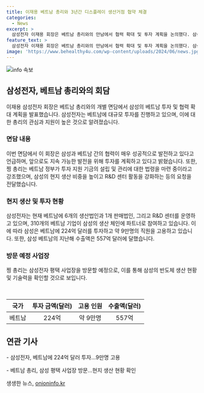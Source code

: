 ```yaml
---
title: 이재용 베트남 총리와 3년간 디스플레이 생산거점 협약 체결
categories:
  - News
excerpt: >
  삼성전자 이재용 회장은 베트남 총리와의 만남에서 협력 확대 및 투자 계획을 논의했다. 삼성은 베트남에 대규모 투자를 계획하고, 베트남 정부 역시 삼성 그룹의 성과를 높이 평가하며 투자를 지원할 것이라 밝혔다. 또한, 삼성은 베트남 기업의 역량 강화와 R&D 센터 활동 강화를 지원할 것을 제안했으며, 현재 베트남에는 6개의 생산법인과 1개 판매법인으로 사업을 확장 중이다. 찡 총리는 이어 평택 반도체 사업장에도 방문 예정이라고 전해졌다.
feature_text: >
  삼성전자 이재용 회장은 베트남 총리와의 만남에서 협력 확대 및 투자 계획을 논의했다. 삼성은 베트남에 대규모 투자를 계획하고, 베트남 정부 역시 삼성 그룹의 성과를 높이 평가하며 투자를 지원할 것이라 밝혔다. 또한, 삼성은 베트남 기업의 역량 강화와 R&D 센터 활동 강화를 지원할 것을 제안했으며, 현재 베트남에는 6개의 생산법인과 1개 판매법인으로 사업을 확장 중이다. 찡 총리는 이어 평택 반도체 사업장에도 방문 예정이라고 전해졌다.
image: 'https://www.behealthy4u.com/wp-content/uploads/2024/06/news.jpg'
---
```


<p><img src="https://www.behealthy4u.com/wp-content/uploads/2024/06/news.jpg" alt="info 속보" /></p>

<h2 data-ke-size="size26">삼성전자, 베트남 총리와의 회담</h2>

<p data-ke-size="size16">이재용 삼성전자 회장은 베트남 총리와의 개별 면담에서 삼성의 베트남 투자 및 협력 확대 계획을 발표했습니다. 삼성전자는 베트남에 대규모 투자를 진행하고 있으며, 이에 대한 총리의 관심과 지원이 높은 것으로 알려졌습니다.</p>

<h3>면담 내용</h3>

<p data-ke-size="size16">이번 면담에서 이 회장은 삼성과 베트남 간의 협력이 매우 성공적으로 발전하고 있다고 언급하며, 앞으로도 지속 가능한 발전을 위해 투자를 계획하고 있다고 밝혔습니다. 또한, 찡 총리는 베트남 정부가 투자 지원 기금의 설립 및 관리에 대한 법령을 마련 중이라고 강조했으며, 삼성의 현지 생산 비중을 높이고 R&D 센터 활동을 강화하는 등의 요청을 전달했습니다.</p>

<h3>현지 생산 및 투자 현황</h3>

<p data-ke-size="size16">삼성전자는 현재 베트남에 6개의 생산법인과 1개 판매법인, 그리고 R&D 센터를 운영하고 있으며, 310개의 베트남 기업이 삼성의 생산 체인에 파트너로 참여하고 있습니다. 이에 따라 삼성은 베트남에 224억 달러를 투자하고 약 9만명의 직원을 고용하고 있습니다. 또한, 삼성 베트남의 지난해 수출액은 557억 달러에 달했습니다.</p>

<h3>방문 예정 사업장</h3>

<p data-ke-size="size16">찡 총리는 삼성전자 평택 사업장을 방문할 예정으로, 이를 통해 삼성의 반도체 생산 현황 및 기술력을 확인할 것으로 보입니다.</p>

<p data-ke-size="size16">&nbsp;</p>

<table>
  <thead>
    <tr>
      <th style="text-align: center;">국가</th>
      <th style="text-align: center;">투자 금액(달러)</th>
      <th style="text-align: center;">고용 인원</th>
      <th style="text-align: center;">수출액(달러)</th>
    </tr>
  </thead>
  <tbody>
    <tr>
      <td style="text-align: center;">베트남</td>
      <td style="text-align: center;">224억</td>
      <td style="text-align: center;">약 9만명</td>
      <td style="text-align: center;">557억</td>
    </tr>
  </tbody>
</table>

<h2 data-ke-size="size26">연관 기사</h2>

<p data-ke-size="size16">- 삼성전자, 베트남에 224억 달러 투자…9만명 고용</p>

<p data-ke-size="size16">- 베트남 총리, 삼성 평택 사업장 방문…현지 생산 현황 확인</p>
생생한 뉴스, <a href="https://onioninfo.kr" rel="dofollow">onioninfo.kr</a>


